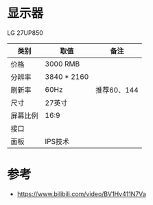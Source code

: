 





# 显示器

LG 27UP850

| 类别     | 取值        | 备注        |
| -------- | ----------- | ----------- |
| 价格     | 3000 RMB    |             |
| 分辨率   | 3840 * 2160 |             |
| 刷新率   | 60Hz        | 推荐60、144 |
| 尺寸     | 27英寸      |             |
| 屏幕比例 | 16:9        |             |
| 接口     |             |             |
| 面板     | IPS技术     |             |















# 参考

- https://www.bilibili.com/video/BV1Hv411N7Va











